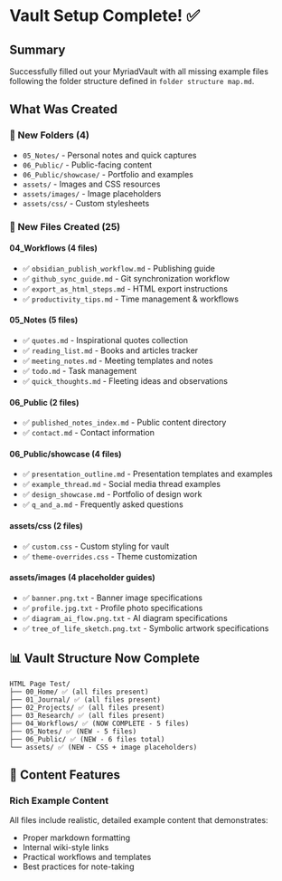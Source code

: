 # Vault Setup Complete! ✅

## Summary
Successfully filled out your MyriadVault with all missing example files following the folder structure defined in `folder structure map.md`.

## What Was Created

### 📁 New Folders (4)
- `05_Notes/` - Personal notes and quick captures
- `06_Public/` - Public-facing content
- `06_Public/showcase/` - Portfolio and examples
- `assets/` - Images and CSS resources
- `assets/images/` - Image placeholders
- `assets/css/` - Custom stylesheets

### 📝 New Files Created (25)

#### 04_Workflows (4 files)
- ✅ `obsidian_publish_workflow.md` - Publishing guide
- ✅ `github_sync_guide.md` - Git synchronization workflow
- ✅ `export_as_html_steps.md` - HTML export instructions
- ✅ `productivity_tips.md` - Time management & workflows

#### 05_Notes (5 files)
- ✅ `quotes.md` - Inspirational quotes collection
- ✅ `reading_list.md` - Books and articles tracker
- ✅ `meeting_notes.md` - Meeting templates and notes
- ✅ `todo.md` - Task management
- ✅ `quick_thoughts.md` - Fleeting ideas and observations

#### 06_Public (2 files)
- ✅ `published_notes_index.md` - Public content directory
- ✅ `contact.md` - Contact information

#### 06_Public/showcase (4 files)
- ✅ `presentation_outline.md` - Presentation templates and examples
- ✅ `example_thread.md` - Social media thread examples
- ✅ `design_showcase.md` - Portfolio of design work
- ✅ `q_and_a.md` - Frequently asked questions

#### assets/css (2 files)
- ✅ `custom.css` - Custom styling for vault
- ✅ `theme-overrides.css` - Theme customization

#### assets/images (4 placeholder guides)
- ✅ `banner.png.txt` - Banner image specifications
- ✅ `profile.jpg.txt` - Profile photo specifications
- ✅ `diagram_ai_flow.png.txt` - AI diagram specifications
- ✅ `tree_of_life_sketch.png.txt` - Symbolic artwork specifications

## 📊 Vault Structure Now Complete

```
HTML Page Test/
├── 00_Home/ ✅ (all files present)
├── 01_Journal/ ✅ (all files present)
├── 02_Projects/ ✅ (all files present)
├── 03_Research/ ✅ (all files present)
├── 04_Workflows/ ✅ (NOW COMPLETE - 5 files)
├── 05_Notes/ ✅ (NEW - 5 files)
├── 06_Public/ ✅ (NEW - 6 files total)
└── assets/ ✅ (NEW - CSS + image placeholders)
```

## 🎨 Content Features

### Rich Example Content
All files include realistic, detailed example content that demonstrates:
- Proper markdown formatting
- Internal wiki-style links
- Practical workflows and templates
- Best practices for note-taking
